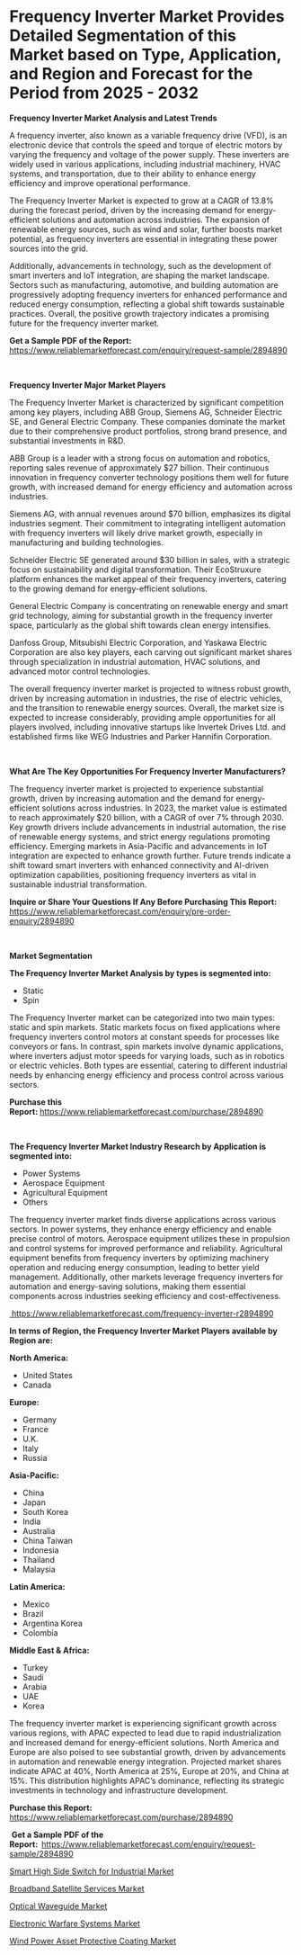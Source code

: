 <p><h1>Frequency Inverter Market Provides Detailed Segmentation of this Market based on Type, Application, and Region and Forecast for the Period from 2025 - 2032</h1></p><p><strong>Frequency Inverter Market Analysis and Latest Trends</strong></p>
<p><p>A frequency inverter, also known as a variable frequency drive (VFD), is an electronic device that controls the speed and torque of electric motors by varying the frequency and voltage of the power supply. These inverters are widely used in various applications, including industrial machinery, HVAC systems, and transportation, due to their ability to enhance energy efficiency and improve operational performance.</p><p>The Frequency Inverter Market is expected to grow at a CAGR of 13.8% during the forecast period, driven by the increasing demand for energy-efficient solutions and automation across industries. The expansion of renewable energy sources, such as wind and solar, further boosts market potential, as frequency inverters are essential in integrating these power sources into the grid. </p><p>Additionally, advancements in technology, such as the development of smart inverters and IoT integration, are shaping the market landscape. Sectors such as manufacturing, automotive, and building automation are progressively adopting frequency inverters for enhanced performance and reduced energy consumption, reflecting a global shift towards sustainable practices. Overall, the positive growth trajectory indicates a promising future for the frequency inverter market.</p></p>
<p><strong>Get a Sample PDF of the Report:&nbsp;</strong> <a href="https://www.reliablemarketforecast.com/enquiry/request-sample/2894890?utm_campaign=2516&utm_medium=2&utm_source=Github&utm_content=ia&utm_term=15032025&utm_id=frequency-inverter">https://www.reliablemarketforecast.com/enquiry/request-sample/2894890</a></p>
<p>&nbsp;</p>
<p><strong>Frequency Inverter Major Market Players</strong></p>
<p><p>The Frequency Inverter Market is characterized by significant competition among key players, including ABB Group, Siemens AG, Schneider Electric SE, and General Electric Company. These companies dominate the market due to their comprehensive product portfolios, strong brand presence, and substantial investments in R&D.</p><p>ABB Group is a leader with a strong focus on automation and robotics, reporting sales revenue of approximately $27 billion. Their continuous innovation in frequency converter technology positions them well for future growth, with increased demand for energy efficiency and automation across industries.</p><p>Siemens AG, with annual revenues around $70 billion, emphasizes its digital industries segment. Their commitment to integrating intelligent automation with frequency inverters will likely drive market growth, especially in manufacturing and building technologies.</p><p>Schneider Electric SE generated around $30 billion in sales, with a strategic focus on sustainability and digital transformation. Their EcoStruxure platform enhances the market appeal of their frequency inverters, catering to the growing demand for energy-efficient solutions.</p><p>General Electric Company is concentrating on renewable energy and smart grid technology, aiming for substantial growth in the frequency inverter space, particularly as the global shift towards clean energy intensifies.</p><p>Danfoss Group, Mitsubishi Electric Corporation, and Yaskawa Electric Corporation are also key players, each carving out significant market shares through specialization in industrial automation, HVAC solutions, and advanced motor control technologies.</p><p>The overall frequency inverter market is projected to witness robust growth, driven by increasing automation in industries, the rise of electric vehicles, and the transition to renewable energy sources. Overall, the market size is expected to increase considerably, providing ample opportunities for all players involved, including innovative startups like Invertek Drives Ltd. and established firms like WEG Industries and Parker Hannifin Corporation.</p></p>
<p>&nbsp;</p>
<p><strong>What Are The Key Opportunities For Frequency Inverter Manufacturers?</strong></p>
<p><p>The frequency inverter market is projected to experience substantial growth, driven by increasing automation and the demand for energy-efficient solutions across industries. In 2023, the market value is estimated to reach approximately $20 billion, with a CAGR of over 7% through 2030. Key growth drivers include advancements in industrial automation, the rise of renewable energy systems, and strict energy regulations promoting efficiency. Emerging markets in Asia-Pacific and advancements in IoT integration are expected to enhance growth further. Future trends indicate a shift toward smart inverters with enhanced connectivity and AI-driven optimization capabilities, positioning frequency inverters as vital in sustainable industrial transformation.</p></p>
<p><strong>Inquire or Share Your Questions If Any Before Purchasing This Report:</strong> <a href="https://www.reliablemarketforecast.com/enquiry/pre-order-enquiry/2894890?utm_campaign=2516&utm_medium=2&utm_source=Github&utm_content=ia&utm_term=15032025&utm_id=frequency-inverter">https://www.reliablemarketforecast.com/enquiry/pre-order-enquiry/2894890</a></p>
<p>&nbsp;</p>
<p><strong>Market Segmentation</strong></p>
<p><strong>The Frequency Inverter Market Analysis by types is segmented into:</strong></p>
<p><ul><li>Static</li><li>Spin</li></ul></p>
<p><p>The Frequency Inverter market can be categorized into two main types: static and spin markets. Static markets focus on fixed applications where frequency inverters control motors at constant speeds for processes like conveyors or fans. In contrast, spin markets involve dynamic applications, where inverters adjust motor speeds for varying loads, such as in robotics or electric vehicles. Both types are essential, catering to different industrial needs by enhancing energy efficiency and process control across various sectors.</p></p>
<p><strong>Purchase this Report:&nbsp;</strong><a href="https://www.reliablemarketforecast.com/purchase/2894890?utm_campaign=2516&utm_medium=2&utm_source=Github&utm_content=ia&utm_term=15032025&utm_id=frequency-inverter">https://www.reliablemarketforecast.com/purchase/2894890</a></p>
<p>&nbsp;</p>
<p><strong>The Frequency Inverter Market Industry Research by Application is segmented into:</strong></p>
<p><ul><li>Power Systems</li><li>Aerospace Equipment</li><li>Agricultural Equipment</li><li>Others</li></ul></p>
<p><p>The frequency inverter market finds diverse applications across various sectors. In power systems, they enhance energy efficiency and enable precise control of motors. Aerospace equipment utilizes these in propulsion and control systems for improved performance and reliability. Agricultural equipment benefits from frequency inverters by optimizing machinery operation and reducing energy consumption, leading to better yield management. Additionally, other markets leverage frequency inverters for automation and energy-saving solutions, making them essential components across industries seeking efficiency and cost-effectiveness.</p></p>
<p><a href="https://www.reliablemarketforecast.com/frequency-inverter-r2894890?utm_campaign=2516&utm_medium=2&utm_source=Github&utm_content=ia&utm_term=15032025&utm_id=frequency-inverter">&nbsp;https://www.reliablemarketforecast.com/frequency-inverter-r2894890</a></p>
<p><strong>In terms of Region, the Frequency Inverter Market Players available by Region are:</strong></p>
<p>
    <p> <strong> North America: </strong>
        <ul>
            <li>United States</li>
            <li>Canada</li>
        </ul>
        </p> 
    <p> <strong> Europe: </strong>
        <ul>
            <li>Germany</li>
            <li>France</li>
            <li>U.K.</li>
            <li>Italy</li>
            <li>Russia</li>
        </ul>
        </p> 
    <p> <strong> Asia-Pacific: </strong>
        <ul>
            <li>China</li>
            <li>Japan</li>
            <li>South Korea</li>
            <li>India</li>
            <li>Australia</li>
            <li>China Taiwan</li>
            <li>Indonesia</li>
            <li>Thailand</li>
            <li>Malaysia</li>
        </ul>
        </p> 
    <p> <strong> Latin America: </strong>
        <ul>
            <li>Mexico</li>
            <li>Brazil</li>
            <li>Argentina Korea</li>
            <li>Colombia</li>
        </ul>
        </p> 
    <p> <strong> Middle East & Africa: </strong>
        <ul>
            <li>Turkey</li>
            <li>Saudi</li>
            <li>Arabia</li>
            <li>UAE</li>
            <li>Korea</li>
        </ul>
    </p>
    </p>
<p><p>The frequency inverter market is experiencing significant growth across various regions, with APAC expected to lead due to rapid industrialization and increased demand for energy-efficient solutions. North America and Europe are also poised to see substantial growth, driven by advancements in automation and renewable energy integration. Projected market shares indicate APAC at 40%, North America at 25%, Europe at 20%, and China at 15%. This distribution highlights APAC’s dominance, reflecting its strategic investments in technology and infrastructure development.</p></p>
<p><strong>Purchase this Report: </strong><a href="https://www.reliablemarketforecast.com/purchase/2894890?utm_campaign=2516&utm_medium=2&utm_source=Github&utm_content=ia&utm_term=15032025&utm_id=frequency-inverter">https://www.reliablemarketforecast.com/purchase/2894890</a></p>
<p>&nbsp;<strong>Get a Sample PDF of the Report:&nbsp;&nbsp;</strong><a href="https://www.reliablemarketforecast.com/enquiry/request-sample/2894890?utm_campaign=2516&utm_medium=2&utm_source=Github&utm_content=ia&utm_term=15032025&utm_id=frequency-inverter">https://www.reliablemarketforecast.com/enquiry/request-sample/2894890</a></p>
<p><strong></strong></p>
<p><p><a href="https://github.com/ildyduedu/Market-Research-Report-List-1/blob/main/smart-high-side-switch-for-industrial-market.md?utm_campaign=2516&utm_medium=2&utm_source=Github&utm_content=ia&utm_term=15032025&utm_id=frequency-inverter">Smart High Side Switch for Industrial Market</a></p><p><a href="https://www.linkedin.com/pulse/broadband-satellite-services-market-future-analysis-its-a5xke?utm_campaign=2516&utm_medium=2&utm_source=Github&utm_content=ia&utm_term=15032025&utm_id=frequency-inverter">Broadband Satellite Services Market</a></p><p><a href="https://www.linkedin.com/pulse/optical-waveguide-market-predictions-taking-consideration-cu1oe?utm_campaign=2516&utm_medium=2&utm_source=Github&utm_content=ia&utm_term=15032025&utm_id=frequency-inverter">Optical Waveguide Market</a></p><p><a href="https://www.linkedin.com/pulse/key-insights-electronic-warfare-systems-market-2025-2032-zubce?utm_campaign=2516&utm_medium=2&utm_source=Github&utm_content=ia&utm_term=15032025&utm_id=frequency-inverter">Electronic Warfare Systems Market</a></p><p><a href="https://github.com/oduorsarath9/Market-Research-Report-List-1/blob/main/wind-power-asset-protective-coating-market.md?utm_campaign=2516&utm_medium=2&utm_source=Github&utm_content=ia&utm_term=15032025&utm_id=frequency-inverter">Wind Power Asset Protective Coating Market</a></p></p>